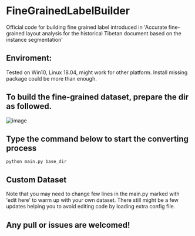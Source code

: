 # FineGrainedLabelBuilder
Official code for building fine grained label introduced in 'Accurate fine-grained layout analysis for the historical Tibetan document based on the instance segmentation'

## Enviroment:

Tested on Win10, Linux 18.04, might work for other platform.
Install missing package could be more than enough. 

 
## To build the fine-grained dataset, prepare the dir as followed.

![image](https://user-images.githubusercontent.com/48676611/138624221-a95830f5-68a3-4e81-aee4-8a8e72eaac48.png)

## Type the command below to start the converting process

`python main.py base_dir`

## Custom Dataset
Note that you may need to change few lines in the main.py marked with 'edit here' to warm up with your own dataset. There still might be a few updates helping you to avoid editing code by loading extra config file. 

## Any pull or issues are welcomed!

